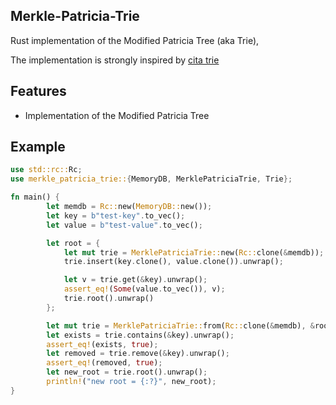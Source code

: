 ## Merkle-Patricia-Trie

Rust implementation of the Modified Patricia Tree (aka Trie),

The implementation is strongly inspired by [cita trie](https://github.com/cryptape/cita-trie)

## Features

- Implementation of the Modified Patricia Tree


## Example

```rust
use std::rc::Rc;
use merkle_patricia_trie::{MemoryDB, MerklePatriciaTrie, Trie};

fn main() {
        let memdb = Rc::new(MemoryDB::new());
        let key = b"test-key".to_vec();
        let value = b"test-value".to_vec();

        let root = {
            let mut trie = MerklePatriciaTrie::new(Rc::clone(&memdb));
            trie.insert(key.clone(), value.clone()).unwrap();

            let v = trie.get(&key).unwrap();
            assert_eq!(Some(value.to_vec()), v);
            trie.root().unwrap()
        };

        let mut trie = MerklePatriciaTrie::from(Rc::clone(&memdb), &root).unwrap();
        let exists = trie.contains(&key).unwrap();
        assert_eq!(exists, true);
        let removed = trie.remove(&key).unwrap();
        assert_eq!(removed, true);
        let new_root = trie.root().unwrap();
        println!("new root = {:?}", new_root);
}

```